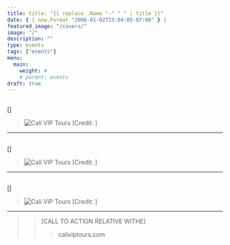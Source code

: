 ```yaml
---
title: title: "{{ replace .Name "-" " " | title }}"
date: { { now.Format "2006-01-02T15:04:05-07:00" } }
featured_image: "/covers/"
image: "/"
description: ""
type: events
tags: ["events"]
menu:
  main:
    weight: #
    # parent: events
draft: true
---
```


##

[]

> ![Cali VIP Tours](/images/) [Credit: ]

---

##

[]

> ![Cali VIP Tours](/images/) [Credit: ]

---

##

[]

> ![Cali VIP Tours](/images/) [Credit: ]

---

> > [CALL TO ACTION RELATIVE WITHE]
> >
> > > caliviptours.com
